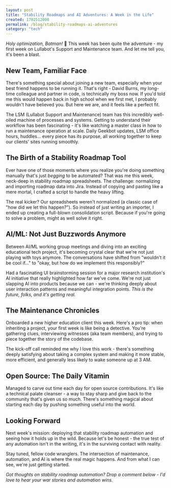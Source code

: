 ```yaml
---
layout: post
title: "Stability Roadmaps and AI Adventures: A Week in the Life"
created: 1702512000
permalink: /blog/stability-roadmaps-ai-adventures
category: "tech"
---
```

*Holy optimization, Batman!* 🚀 This week has been quite the adventure - my first week on Lullabot's Support and Maintenance team. And let me tell you, it's been a blast.

## New Team, Familiar Face

There's something special about joining a new team, especially when your best friend happens to be running it. That's right - David Burns, my long-time colleague and partner in code, is technically my boss now. If you'd told me this would happen back in high school when we first met, I probably wouldn't have believed you. But here we are, and it feels like a perfect fit.

The LSM (Lullabot Support and Maintenance) team has this incredibly well-oiled machine of processes and systems. Getting to understand their workflow has been fascinating - it's like watching a master class in how to run a maintenance operation at scale. Daily Geekbot updates, LSM office hours, huddles... every piece has its purpose, all working together to keep our clients' sites running smoothly.

## The Birth of a Stability Roadmap Tool

Ever have one of those moments where you realize you're doing something manually that's just *begging* to be automated? That was me this week, neck-deep in stability roadmap spreadsheets. The challenge: normalizing and importing roadmap data into Jira. Instead of copying and pasting like a mere mortal, I crafted a script to handle the heavy lifting.

The real kicker? Our spreadsheets weren't normalized (a classic case of "how did we let this happen?"). So instead of just writing an importer, I ended up creating a full-blown consolidation script. Because if you're going to solve a problem, might as well solve it right.

## AI/ML: Not Just Buzzwords Anymore

Between AI/ML working group meetings and diving into an exciting educational tech project, it's becoming crystal clear that we're not just playing with toys anymore. The conversations have shifted from "wouldn't it be cool if..." to "okay, but how do we implement this responsibly?"

Had a fascinating UI brainstorming session for a major research institution's AI initiative that really highlighted how far we've come. We're not just slapping AI into products because we can - we're thinking deeply about user interaction patterns and meaningful integration points. *This is the future, folks, and it's getting real.*

## The Maintenance Chronicles

Onboarded a new higher education client this week. Here's a pro tip: when inheriting a project, your first week is like being a detective. You're gathering clues, interviewing witnesses (aka team members), and trying to piece together the story of the codebase.

The kick-off call reminded me why I love this work - there's something deeply satisfying about taking a complex system and making it more stable, more efficient, and generally less likely to wake someone up at 3 AM.

## Open Source: The Daily Vitamin

Managed to carve out time each day for open source contributions. It's like a technical palate cleanser - a way to stay sharp and give back to the community that's given us so much. There's something magical about starting each day by pushing something useful into the world.

## Looking Forward

Next week's mission: deploying that stability roadmap automation and seeing how it holds up in the wild. Because let's be honest - the true test of any automation isn't in the writing, it's in the surviving contact with reality.

Stay tuned, fellow code wranglers. The intersection of maintenance, automation, and AI is where the real magic happens. And from what I can see, we're just getting started.

*Got thoughts on stability roadmap automation? Drop a comment below - I'd love to hear your war stories and automation wins.*